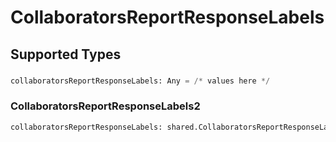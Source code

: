 # CollaboratorsReportResponseLabels


## Supported Types

### 

```python
collaboratorsReportResponseLabels: Any = /* values here */
```

### CollaboratorsReportResponseLabels2

```python
collaboratorsReportResponseLabels: shared.CollaboratorsReportResponseLabels2 = /* values here */
```

